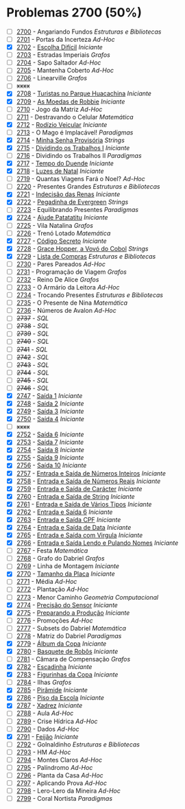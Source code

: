 # Problemas 2700 (50%)

- [ ]  [2700](https://www.beecrowd.com.br/judge/pt/problems/view/2700) - Angariando Fundos *Estruturas e Bibliotecas*
- [ ]  [2701](https://www.beecrowd.com.br/judge/pt/problems/view/2701) - Portas da Incerteza *Ad-Hoc*
- [x]  [2702](https://www.beecrowd.com.br/judge/pt/problems/view/2702) - [Escolha Difícil](https://github.com/potigol/beecrowd/blob/master/src/2700/2702.poti) *Iniciante*
- [ ]  [2703](https://www.beecrowd.com.br/judge/pt/problems/view/2703) - Estradas Imperiais *Grafos*
- [ ]  [2704](https://www.beecrowd.com.br/judge/pt/problems/view/2704) - Sapo Saltador *Ad-Hoc*
- [ ]  [2705](https://www.beecrowd.com.br/judge/pt/problems/view/2705) - Mantenha Coberto *Ad-Hoc*
- [ ]  [2706](https://www.beecrowd.com.br/judge/pt/problems/view/2706) - Linearville *Grafos*
- [ ] ~~xxxx~~
- [x]  [2708](https://www.beecrowd.com.br/judge/pt/problems/view/2708) - [Turistas no Parque Huacachina](https://github.com/potigol/beecrowd/blob/master/src/2700/2708.poti) *Iniciante*
- [x]  [2709](https://www.beecrowd.com.br/judge/pt/problems/view/2709) - [As Moedas de Robbie](https://github.com/potigol/beecrowd/blob/master/src/2700/2709.poti) *Iniciante*
- [ ]  [2710](https://www.beecrowd.com.br/judge/pt/problems/view/2710) - Jogo da Matriz *Ad-Hoc*
- [ ]  [2711](https://www.beecrowd.com.br/judge/pt/problems/view/2711) - Destravando o Celular *Matemática*
- [x]  [2712](https://www.beecrowd.com.br/judge/pt/problems/view/2712) - [Rodízio Veicular](https://github.com/potigol/beecrowd/blob/master/src/2700/2712.poti) *Iniciante*
- [ ]  [2713](https://www.beecrowd.com.br/judge/pt/problems/view/2713) - O Mago é Implacável! *Paradigmas*
- [x]  [2714](https://www.beecrowd.com.br/judge/pt/problems/view/2714) - [Minha Senha Provisória](https://github.com/potigol/beecrowd/blob/master/src/2700/2714.poti) *Strings*
- [x]  [2715](https://www.beecrowd.com.br/judge/pt/problems/view/2715) - [Dividindo os Trabalhos I](https://github.com/potigol/beecrowd/blob/master/src/2700/2715.poti) *Iniciante*
- [ ]  [2716](https://www.beecrowd.com.br/judge/pt/problems/view/2716) - Dividindo os Trabalhos II *Paradigmas*
- [x]  [2717](https://www.beecrowd.com.br/judge/pt/problems/view/2717) - [Tempo do Duende](https://github.com/potigol/beecrowd/blob/master/src/2700/2717.poti) *Iniciante*
- [x]  [2718](https://www.beecrowd.com.br/judge/pt/problems/view/2718) - [Luzes de Natal](https://github.com/potigol/beecrowd/blob/master/src/2700/2718.poti) *Iniciante*
- [ ]  [2719](https://www.beecrowd.com.br/judge/pt/problems/view/2719) - Quantas Viagens Fará o Noel? *Ad-Hoc*
- [ ]  [2720](https://www.beecrowd.com.br/judge/pt/problems/view/2720) - Presentes Grandes *Estruturas e Bibliotecas*
- [x]  [2721](https://www.beecrowd.com.br/judge/pt/problems/view/2721) - [Indecisão das Renas](https://github.com/potigol/beecrowd/blob/master/src/2700/2721.poti) *Iniciante*
- [x]  [2722](https://www.beecrowd.com.br/judge/pt/problems/view/2722) - [Pegadinha de Evergreen](https://github.com/potigol/beecrowd/blob/master/src/2700/2722.poti) *Strings*
- [ ]  [2723](https://www.beecrowd.com.br/judge/pt/problems/view/2723) - Equilibrando Presentes *Paradigmas*
- [x]  [2724](https://www.beecrowd.com.br/judge/pt/problems/view/2724) - [Ajude Patatatitu](https://github.com/potigol/beecrowd/blob/master/src/2700/2724.poti) *Iniciante*
- [ ]  [2725](https://www.beecrowd.com.br/judge/pt/problems/view/2725) - Vila Natalina *Grafos*
- [ ]  [2726](https://www.beecrowd.com.br/judge/pt/problems/view/2726) - Trenó Lotado *Matemática*
- [x]  [2727](https://www.beecrowd.com.br/judge/pt/problems/view/2727) - [Código Secreto](https://github.com/potigol/beecrowd/blob/master/src/2700/2727.poti) *Iniciante*
- [x]  [2728](https://www.beecrowd.com.br/judge/pt/problems/view/2728) - [Grace Hopper, a Vovó do Cobol](https://github.com/potigol/beecrowd/blob/master/src/2700/2728.poti) *Strings*
- [x]  [2729](https://www.beecrowd.com.br/judge/pt/problems/view/2729) - [Lista de Compras](https://github.com/potigol/beecrowd/blob/master/src/2700/2729.poti) *Estruturas e Bibliotecas*
- [ ]  [2730](https://www.beecrowd.com.br/judge/pt/problems/view/2730) - Pares Pareados *Ad-Hoc*
- [ ]  [2731](https://www.beecrowd.com.br/judge/pt/problems/view/2731) - Programação de Viagem *Grafos*
- [ ]  [2732](https://www.beecrowd.com.br/judge/pt/problems/view/2732) - Reino De Alice *Grafos*
- [ ]  [2733](https://www.beecrowd.com.br/judge/pt/problems/view/2733) - O Armário da Leitora *Ad-Hoc*
- [ ]  [2734](https://www.beecrowd.com.br/judge/pt/problems/view/2734) - Trocando Presentes *Estruturas e Bibliotecas*
- [ ]  [2735](https://www.beecrowd.com.br/judge/pt/problems/view/2735) - O Presente de Nina *Matemática*
- [ ]  [2736](https://www.beecrowd.com.br/judge/pt/problems/view/2736) - Números de Avalon *Ad-Hoc*
- [ ]  ~~2737~~ - *SQL*
- [ ]  ~~2738~~ - *SQL*
- [ ]  ~~2739~~ - *SQL*
- [ ]  ~~2740~~ - *SQL*
- [ ]  ~~2741~~ - *SQL*
- [ ]  ~~2742~~ - *SQL*
- [ ]  ~~2743~~ - *SQL*
- [ ]  ~~2744~~ - *SQL*
- [ ]  ~~2745~~ - *SQL*
- [ ]  ~~2746~~ - *SQL*
- [x]  [2747](https://www.beecrowd.com.br/judge/pt/problems/view/2747) - [Saída 1](https://github.com/potigol/beecrowd/blob/master/src/2700/2747.poti) *Iniciante*
- [x]  [2748](https://www.beecrowd.com.br/judge/pt/problems/view/2748) - [Saída 2](https://github.com/potigol/beecrowd/blob/master/src/2700/2748.poti) *Iniciante*
- [x]  [2749](https://www.beecrowd.com.br/judge/pt/problems/view/2749) - [Saída 3](https://github.com/potigol/beecrowd/blob/master/src/2700/2749.poti) *Iniciante*
- [x]  [2750](https://www.beecrowd.com.br/judge/pt/problems/view/2750) - [Saída 4](https://github.com/potigol/beecrowd/blob/master/src/2700/2750.poti) *Iniciante*
- [ ] ~~xxxx~~
- [x]  [2752](https://www.beecrowd.com.br/judge/pt/problems/view/2752) - [Saída 6](https://github.com/potigol/beecrowd/blob/master/src/2700/2752.poti) *Iniciante*
- [x]  [2753](https://www.beecrowd.com.br/judge/pt/problems/view/2753) - [Saída 7](https://github.com/potigol/beecrowd/blob/master/src/2700/2753.poti) *Iniciante*
- [x]  [2754](https://www.beecrowd.com.br/judge/pt/problems/view/2754) - [Saída 8](https://github.com/potigol/beecrowd/blob/master/src/2700/2754.poti) *Iniciante*
- [x]  [2755](https://www.beecrowd.com.br/judge/pt/problems/view/2755) - [Saída 9](https://github.com/potigol/beecrowd/blob/master/src/2700/2755.poti) *Iniciante*
- [x]  [2756](https://www.beecrowd.com.br/judge/pt/problems/view/2756) - [Saída 10](https://github.com/potigol/beecrowd/blob/master/src/2700/2756.poti) *Iniciante*
- [x]  [2757](https://www.beecrowd.com.br/judge/pt/problems/view/2757) - [Entrada e Saída de Números Inteiros](https://github.com/potigol/beecrowd/blob/master/src/2700/2757.poti) *Iniciante*
- [x]  [2758](https://www.beecrowd.com.br/judge/pt/problems/view/2758) - [Entrada e Saída de Números Reais](https://github.com/potigol/beecrowd/blob/master/src/2700/2758.poti) *Iniciante*
- [x]  [2759](https://www.beecrowd.com.br/judge/pt/problems/view/2759) - [Entrada e Saída de Carácter](https://github.com/potigol/beecrowd/blob/master/src/2700/2759.poti) *Iniciante*
- [x]  [2760](https://www.beecrowd.com.br/judge/pt/problems/view/2760) - [Entrada e Saída de String](https://github.com/potigol/beecrowd/blob/master/src/2700/2760.poti) *Iniciante*
- [x]  [2761](https://www.beecrowd.com.br/judge/pt/problems/view/2761) - [Entrada e Saída de Vários Tipos](https://github.com/potigol/beecrowd/blob/master/src/2700/2761.poti) *Iniciante*
- [x]  [2762](https://www.beecrowd.com.br/judge/pt/problems/view/2762) - [Entrada e Saída 6](https://github.com/potigol/beecrowd/blob/master/src/2700/2762.poti) *Iniciante*
- [x]  [2763](https://www.beecrowd.com.br/judge/pt/problems/view/2763) - [Entrada e Saída CPF](https://github.com/potigol/beecrowd/blob/master/src/2700/2763.poti) *Iniciante*
- [x]  [2764](https://www.beecrowd.com.br/judge/pt/problems/view/2764) - [Entrada e Saída de Data](https://github.com/potigol/beecrowd/blob/master/src/2700/2764.poti) *Iniciante*
- [x]  [2765](https://www.beecrowd.com.br/judge/pt/problems/view/2765) - [Entrada e Saída com Virgula](https://github.com/potigol/beecrowd/blob/master/src/2700/2765.poti) *Iniciante*
- [x]  [2766](https://www.beecrowd.com.br/judge/pt/problems/view/2766) - [Entrada e Saída Lendo e Pulando Nomes](https://github.com/potigol/beecrowd/blob/master/src/2700/2766.poti) *Iniciante*
- [ ]  [2767](https://www.beecrowd.com.br/judge/pt/problems/view/2767) - Festa *Matemática*
- [ ]  [2768](https://www.beecrowd.com.br/judge/pt/problems/view/2768) - Grafo do Dabriel *Grafos*
- [ ]  [2769](https://www.beecrowd.com.br/judge/pt/problems/view/2769) - Linha de Montagem *Iniciante*
- [x]  [2770](https://www.beecrowd.com.br/judge/pt/problems/view/2770) - [Tamanho da Placa](https://github.com/potigol/beecrowd/blob/master/src/2700/2770.poti) *Iniciante*
- [ ]  [2771](https://www.beecrowd.com.br/judge/pt/problems/view/2771) - Média *Ad-Hoc*
- [ ]  [2772](https://www.beecrowd.com.br/judge/pt/problems/view/2772) - Plantação *Ad-Hoc*
- [ ]  [2773](https://www.beecrowd.com.br/judge/pt/problems/view/2773) - Menor Caminho *Geometria Computacional*
- [x]  [2774](https://www.beecrowd.com.br/judge/pt/problems/view/2774) - [Precisão do Sensor](https://github.com/potigol/beecrowd/blob/master/src/2700/2774.poti) *Iniciante*
- [x]  [2775](https://www.beecrowd.com.br/judge/pt/problems/view/2775) - [Preparando a Produção](https://github.com/potigol/beecrowd/blob/master/src/2700/2775.poti) *Iniciante*
- [ ]  [2776](https://www.beecrowd.com.br/judge/pt/problems/view/2776) - Promoções *Ad-Hoc*
- [ ]  [2777](https://www.beecrowd.com.br/judge/pt/problems/view/2777) - Subsets do Dabriel *Matemática*
- [ ]  [2778](https://www.beecrowd.com.br/judge/pt/problems/view/2778) - Matriz do Dabriel *Paradigmas*
- [x]  [2779](https://www.beecrowd.com.br/judge/pt/problems/view/2779) - [Álbum da Copa](https://github.com/potigol/beecrowd/blob/master/src/2700/2779.poti) *Iniciante*
- [x]  [2780](https://www.beecrowd.com.br/judge/pt/problems/view/2780) - [Basquete de Robôs](https://github.com/potigol/beecrowd/blob/master/src/2700/2780.poti) *Iniciante*
- [ ]  [2781](https://www.beecrowd.com.br/judge/pt/problems/view/2781) - Câmara de Compensação *Grafos*
- [x]  [2782](https://www.beecrowd.com.br/judge/pt/problems/view/2782) - [Escadinha](https://github.com/potigol/beecrowd/blob/master/src/2700/2782.poti) *Iniciante*
- [x]  [2783](https://www.beecrowd.com.br/judge/pt/problems/view/2783) - [Figurinhas da Copa](https://github.com/potigol/beecrowd/blob/master/src/2700/2783.poti) *Iniciante*
- [ ]  [2784](https://www.beecrowd.com.br/judge/pt/problems/view/2784) - Ilhas *Grafos*
- [x]  [2785](https://www.beecrowd.com.br/judge/pt/problems/view/2785) - [Pirâmide](https://github.com/potigol/beecrowd/blob/master/src/2700/2785.poti) *Iniciante*
- [x]  [2786](https://www.beecrowd.com.br/judge/pt/problems/view/2786) - [Piso da Escola](https://github.com/potigol/beecrowd/blob/master/src/2700/2786.poti) *Iniciante*
- [x]  [2787](https://www.beecrowd.com.br/judge/pt/problems/view/2787) - [Xadrez](https://github.com/potigol/beecrowd/blob/master/src/2700/2787.poti) *Iniciante*
- [ ]  [2788](https://www.beecrowd.com.br/judge/pt/problems/view/2788) - Aula *Ad-Hoc*
- [ ]  [2789](https://www.beecrowd.com.br/judge/pt/problems/view/2789) - Crise Hídrica *Ad-Hoc*
- [ ]  [2790](https://www.beecrowd.com.br/judge/pt/problems/view/2790) - Dados *Ad-Hoc*
- [x]  [2791](https://www.beecrowd.com.br/judge/pt/problems/view/2791) - [Feijão](https://github.com/potigol/beecrowd/blob/master/src/2700/2791.poti) *Iniciante*
- [ ]  [2792](https://www.beecrowd.com.br/judge/pt/problems/view/2792) - Golnaldinho *Estruturas e Bibliotecas*
- [ ]  [2793](https://www.beecrowd.com.br/judge/pt/problems/view/2793) - HM *Ad-Hoc*
- [ ]  [2794](https://www.beecrowd.com.br/judge/pt/problems/view/2794) - Montes Claros *Ad-Hoc*
- [ ]  [2795](https://www.beecrowd.com.br/judge/pt/problems/view/2795) - Palíndromo *Ad-Hoc*
- [ ]  [2796](https://www.beecrowd.com.br/judge/pt/problems/view/2796) - Planta da Casa *Ad-Hoc*
- [ ]  [2797](https://www.beecrowd.com.br/judge/pt/problems/view/2797) - Aplicando Prova *Ad-Hoc*
- [ ]  [2798](https://www.beecrowd.com.br/judge/pt/problems/view/2798) - Lero-Lero da Mineira *Ad-Hoc*
- [ ]  [2799](https://www.beecrowd.com.br/judge/pt/problems/view/2799) - Coral Nortista *Paradigmas*
